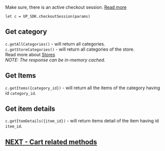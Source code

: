 Make sure, there is an active checkout session. [Read more](https://github.com/urbanpiper/up-sdk/wiki/Checkout/)

`let c = UP_SDK.checkoutSession(params)`  

## Get category  
`c.getAllCategories()` - will return all categories.  
`c.getStoreCategories()` - will return all categories of the store.  
Read more about [Stores](https://github.com/urbanpiper/up-sdk/wiki/Stores/)  
_NOTE: The response can be in-memory cached._

## Get Items  
`c.getItems({category_id})` - will return all the items of the category having id `category_id`.  

## Get item details  
`c.getItemDetails({item_id})` - will return items detail of the item having id `item_id`.  

## [NEXT - Cart related methods](https://github.com/urbanpiper/up-sdk/wiki/Cart)